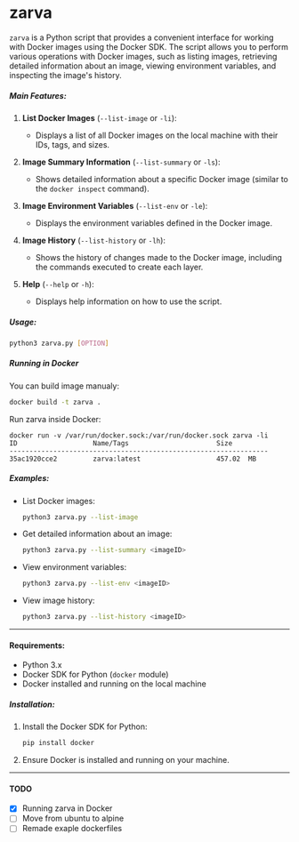 # zarva

`zarva` is a Python script that provides a convenient interface for working with Docker images using the Docker SDK. The script allows you to perform various operations with Docker images, such as listing images, retrieving detailed information about an image, viewing environment variables, and inspecting the image's history.

##### **Main Features:**
1. **List Docker Images** (`--list-image` or `-li`):
   - Displays a list of all Docker images on the local machine with their IDs, tags, and sizes.

2. **Image Summary Information** (`--list-summary` or `-ls`):
   - Shows detailed information about a specific Docker image (similar to the `docker inspect` command).

3. **Image Environment Variables** (`--list-env` or `-le`):
   - Displays the environment variables defined in the Docker image.

4. **Image History** (`--list-history` or `-lh`):
   - Shows the history of changes made to the Docker image, including the commands executed to create each layer.

5. **Help** (`--help` or `-h`):
   - Displays help information on how to use the script.

##### **Usage:**
```bash
python3 zarva.py [OPTION]
```

##### Running in Docker
You can build image manualy:

```bash
docker build -t zarva .
```

Run zarva inside Docker:
```shell
docker run -v /var/run/docker.sock:/var/run/docker.sock zarva -li 
ID                   Name/Tags                      Size   
-----------------------------------------------------------------
35ac1920cce2         zarva:latest                   457.02  MB
```


##### **Examples:**
- List Docker images:
  ```bash
  python3 zarva.py --list-image
  ```
- Get detailed information about an image:
  ```bash
  python3 zarva.py --list-summary <imageID>
  ```
- View environment variables:
  ```bash
  python3 zarva.py --list-env <imageID>
  ```
- View image history:
  ```bash
  python3 zarva.py --list-history <imageID>
  ```

---

#### **Requirements:**
- Python 3.x
- Docker SDK for Python (`docker` module)
- Docker installed and running on the local machine

##### **Installation:**
1. Install the Docker SDK for Python:
   ```bash
   pip install docker
   ```
2. Ensure Docker is installed and running on your machine.

---
#### TODO
- [x] Running zarva in Docker
- [ ] Move from ubuntu to alpine
- [ ] Remade exaple dockerfiles